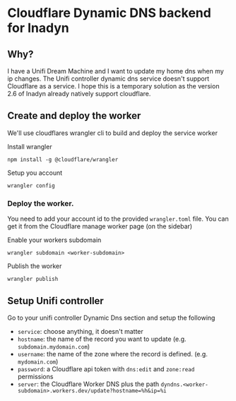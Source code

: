 # Cloudflare Dynamic DNS backend for Inadyn

## Why?

I have a Unifi Dream Machine and I want to update my home dns when my ip changes. The Unifi controller dynamic dns service doesn't support Cloudflare as a service.
I hope this is a temporary solution as the version 2.6 of Inadyn already natively support cloudflare.

## Create and deploy the worker

We'll use cloudflares wrangler cli to build and deploy the service worker

Install wrangler

```
npm install -g @cloudflare/wrangler
```

Setup you account

```
wrangler config
```

### Deploy the worker.

You need to add your account id to the provided `wrangler.toml` file. You can get it from the Cloudflare manage worker page (on the sidebar)

Enable your workers subdomain

```
wrangler subdomain <worker-subdomain>
```

Publish the worker

```
wrangler publish
```

## Setup Unifi controller

Go to your unifi controller Dynamic Dns section and setup the following

- `service`: choose anything, it doesn't matter
- `hostname`: the name of the record you want to update (e.g. `subdomain.mydomain.com`)
- `username`: the name of the zone where the record is defined. (e.g. `mydomain.com`)
- `password`: a Cloudflare api token with `dns:edit` and `zone:read` permissions
- `server`: the Cloudflare Worker DNS plus the path `dyndns.<worker-subdomain>.workers.dev/update?hostname=%h&ip=%i`

